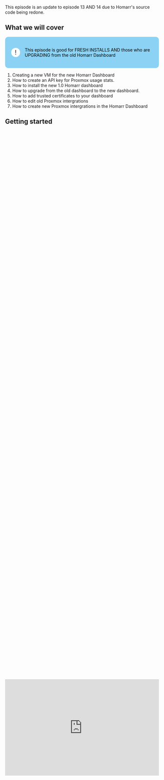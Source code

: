 
This episode is an update to episode 13 AND 14 due to Homarr's source code being redone. 

## What we will cover

<!DOCTYPE html>
<html lang="en">
<head>
<meta charset="UTF-8">
<meta name="viewport" content="width=device-width, initial-scale=1.0">
<title>Informative Section</title>
<style>
.informative-section {
    background-color: #8CD2F4; /* light blue background color */
    color: black; /* Text color to contrast with dark background */
    padding: 20px; /* Padding inside the box */
    border-radius: 10px; /* Rounded corners */
    display: flex;
    align-items: center;
}
.circle-emoji {
    width: 50px;
    height: 30px;
    border-radius: 50%;
    background-color: white;
    display: flex;
    justify-content: center;
    align-items: center;
    margin-right: 15px;
    font-size: 20px;
    color: #231F20; /* Dark gray color for the exclamation mark */
}
</style>
</head>
<body>

<div class="informative-section">
    <div class="circle-emoji">!</div>
    <p>This episode is good for FRESH INSTALLS AND those who are UPGRADING from the old Homarr Dashboard</p>
</div>

</body>
</html>

1. Creating a new VM for the new Homarr Dashboard
2. How to create an API key for Proxmox usage stats.
3. How to install the new 1.0 Homarr dashboard
4. How to upgrade from the old dashboard to the new dashboard. 
5. How to add trusted certificates to your dashboard
6. How to edit old Proxmox intergrations
7. How to create new Proxmox intergrations in the Homarr Dashboard

## Getting started

<div style="display: flex; justify-content: center; align-items: center; height: 100%;">
    <iframe width="560" height="315" src="https://www.youtube.com/embed/Rv9Ob8M2QQI?si=XkpT897yZ-2OllqL" frameborder="0" allow="accelerometer; autoplay; clipboard-write; encrypted-media; gyroscope; picture-in-picture" allowfullscreen></iframe>
</div>

## Fresh Install Users

Create a new Ubuntu Server VM in Proxmox with the following:

1. OS: Ubuntu Server
2. 2gb of ram
3. 2 vcores, 
4. 32gb of storage. 

<a href="/images/EP22_homarr1.0upgrade/Still 2025-02-23 111731_1.5.1.png" class="image-expand">
    <img src="/images/EP22_homarr1.0upgrade/Still 2025-02-23 111731_1.5.1.png" alt="Description of your image">
</a>

***During install ensure you enable SSH!***

<a href="/images/EP22_homarr1.0upgrade/Still 2025-02-23 111731_1.7.1.png" class="image-expand">
    <img src="/images/EP22_homarr1.0upgrade/Still 2025-02-23 111731_1.7.1.png" alt="Description of your image">
</a>

On your new VM we need to install Docker and Homarr with the following commands:

SSH into your NEW homarr VM using the following command:

```
ssh <username>@<VM_ipaddress>
```

<a href="/images/EP22_homarr1.0upgrade/Still 2025-02-23 111731_1.11.1.png" class="image-expand">
    <img src="/images/EP22_homarr1.0upgrade/Still 2025-02-23 111731_1.11.1.png" alt="Description of your image">
</a>


Adding the GPG keys and Docker repo:

```
# Add Docker's official GPG key:
sudo apt-get update
sudo apt-get install ca-certificates curl
sudo install -m 0755 -d /etc/apt/keyrings
sudo curl -fsSL https://download.docker.com/linux/ubuntu/gpg -o /etc/apt/keyrings/docker.asc
sudo chmod a+r /etc/apt/keyrings/docker.asc

# Add the repository to Apt sources:
echo \
  "deb [arch=$(dpkg --print-architecture) signed-by=/etc/apt/keyrings/docker.asc] https://download.docker.com/linux/ubuntu \
  $(lsb_release -cs) stable" | \
  sudo tee /etc/apt/sources.list.d/docker.list > /dev/null
sudo apt-get update
```

<a href="/images/EP22_homarr1.0upgrade/Still 2025-02-23 111731_1.11.2.png" class="image-expand">
    <img src="/images/EP22_homarr1.0upgrade/Still 2025-02-23 111731_1.11.2.png" alt="Description of your image">
</a>


Install the Latest Package:

```
sudo apt-get install docker-ce docker-ce-cli containerd.io docker-buildx-plugin docker-compose-plugin
```

<a href="/images/EP22_homarr1.0upgrade/Still 2025-02-23 111731_1.11.3.png" class="image-expand">
    <img src="/images/EP22_homarr1.0upgrade/Still 2025-02-23 111731_1.11.3.png" alt="Description of your image">
</a>


Ensure Docker is running after Install, you will get a response like this.

  
```

sudo docker run hello-world

```

<a href="/images/EP22_homarr1.0upgrade/Still 2025-02-23 111731_1.11.4.png" class="image-expand">
    <img src="/images/EP22_homarr1.0upgrade/Still 2025-02-23 111731_1.11.4.png" alt="Description of your image">
</a>

  
<details>
<summary>If Docker hello fails do the following</summary>

if you do not get a response try

```

systemctl status docker.service

```

  

If that shows failed messages, try the following

```

sudo systemctl daemon-reload

sudo systemctl restart docker

```

Then try to see its status once again:

```

systemctl status docker.service

```

<a href="/images/EP13_homarr/docker status_1.3.2.png" class="image-expand">

    <img src="/images/EP13_homarr/docker status_1.3.2.png" alt="Description of your image">

</a>
</details>
  

### Install Docker Compose

Install Docker Compose with: 

```

sudo apt install docker-compose

```

Verify that docker compose is installed

```

docker compose version

```

### Install Homarr

Then create a docker compose file:

```

nano docker-compose.yml

```

<a href="/images/EP22_homarr1.0upgrade/Still 2025-02-23 111731_1.11.5.png" class="image-expand">
    <img src="/images/EP22_homarr1.0upgrade/Still 2025-02-23 111731_1.11.5.png" alt="Description of your image">
</a>


Copy the following file config in there for your Homarr docker compose file.

```
#---------------------------------------------------------------------#
#     Homarr - A simple, yet powerful dashboard for your server.      #
#---------------------------------------------------------------------#
services:
  homarr:
    container_name: homarr
    image: ghcr.io/homarr-labs/homarr:latest
    restart: unless-stopped
    volumes:
      - /var/run/docker.sock:/var/run/docker.sock # Optional, only if you want docker integration
      - ./homarr/appdata:/appdata
    environment:
      - SECRET_ENCRYPTION_KEY=51564af476c9eecd2efb30ed980a4b2e768efb7a558676859e2e1fbd04ce15a0
    ports:
      - '7575:7575'
```
To get out of the above editor you will do the following:
To exit: <kbd>ctrl + X</kbd> 

To confirm save: <kbd>y</kbd>

To confirm the file name you are saving to: <kbd>enter</kbd>

<a href="/images/EP22_homarr1.0upgrade/Still 2025-02-23 111731_1.11.6.png" class="image-expand">
    <img src="/images/EP22_homarr1.0upgrade/Still 2025-02-23 111731_1.11.6.png" alt="Description of your image">
</a>


Then run the following to start it:

```

sudo docker compose up -d

```

<a href="/images/EP22_homarr1.0upgrade/Still 2025-02-23 111731_1.11.7.png" class="image-expand">
    <img src="/images/EP22_homarr1.0upgrade/Still 2025-02-23 111731_1.11.7.png" alt="Description of your image">
</a>

Then to login to your machine you will type the following into your browser to access the panel:

```
ip_address:7575
```

<a href="/images/EP22_homarr1.0upgrade/Still 2025-02-23 111731_1.12.1.png" class="image-expand">
    <img src="/images/EP22_homarr1.0upgrade/Still 2025-02-23 111731_1.12.1.png" alt="Description of your image">
</a>


### Creating a Proxmox API Key

#### make new API key

1. Navigate to the Proxmox portal, click on Datacenter
2. Expand Permissions, click on Groups
3. Click the Create button

<a href="/images/EP22_homarr1.0upgrade/Still 2025-02-23 111731_1.14.1.png" class="image-expand">
    <img src="/images/EP22_homarr1.0upgrade/Still 2025-02-23 111731_1.14.1.png" alt="Description of your image">
</a>

4. Name the group something informative, like api-users

<a href="/images/EP22_homarr1.0upgrade/Still 2025-02-23 111731_1.14.2.png" class="image-expand">
    <img src="/images/EP22_homarr1.0upgrade/Still 2025-02-23 111731_1.14.2.png" alt="Description of your image">
</a>

5. Click on the Permissions "folder"
6. Click Add -> Group Permission

<a href="/images/EP22_homarr1.0upgrade/Still 2025-02-23 111731_1.14.3.png" class="image-expand">
    <img src="/images/EP22_homarr1.0upgrade/Still 2025-02-23 111731_1.14.3.png" alt="Description of your image">
</a>

- Path: /
- Group: group from Step 4 above
- Role: PVEAuditor
- Propagate: Checked

<a href="/images/EP22_homarr1.0upgrade/Still 2025-02-23 111731_1.14.4.png" class="image-expand">
    <img src="/images/EP22_homarr1.0upgrade/Still 2025-02-23 111731_1.14.4.png" alt="Description of your image">
</a>

7. Expand Permissions, click on Users
8. Click the Add button
    - User name: something informative like api
    - Realm: Proxmox VE authentication server
    - Password: create a secure password for the user
    - Confirm Password: re-enter the password
    - Group: group from Step 4 above

<a href="/images/EP22_homarr1.0upgrade/Still 2025-02-23 111731_1.14.5.png" class="image-expand">
    <img src="/images/EP22_homarr1.0upgrade/Still 2025-02-23 111731_1.14.5.png" alt="Description of your image">
</a>

9. Expand Permissions, click on API Tokens
10. Click the Add button
    - User: user from Step 8 above
    - Token ID: something informative like the application or purpose like homarr
    - Privilege Separation: unchecked

<a href="/images/EP22_homarr1.0upgrade/Still 2025-02-23 111731_1.14.6.png" class="image-expand">
    <img src="/images/EP22_homarr1.0upgrade/Still 2025-02-23 111731_1.14.6.png" alt="Description of your image">
</a>

11. Copy the Secret that is shown below because it is only shown once

<a href="/images/EP22_homarr1.0upgrade/Still 2025-02-23 111731_1.14.7.png" class="image-expand">
    <img src="/images/EP22_homarr1.0upgrade/Still 2025-02-23 111731_1.14.7.png" alt="Description of your image">
</a>

12. Go back to the "Permissions" menu
13. Click Add -> API Token Permission

<a href="/images/EP22_homarr1.0upgrade/Still 2025-02-23 111731_1.14.8.png" class="image-expand">
    <img src="/images/EP22_homarr1.0upgrade/Still 2025-02-23 111731_1.14.8.png" alt="Description of your image">
</a>

    - Path: /
    - API Token: select the API token created in Step 10
    - Role: PVE Auditor
    - Propagate: Checked

<a href="/images/EP22_homarr1.0upgrade/Still 2025-02-23 111731_1.14.9.png" class="image-expand">
    <img src="/images/EP22_homarr1.0upgrade/Still 2025-02-23 111731_1.14.9.png" alt="Description of your image">
</a>


### Adding your Certificate 

Now we need to grab the Proxmox certificate.

1. Select the node where your Homarr Dashboard is located. 
2. Select Certificates
3. Select the pve-root-ca.pem certificate
4. Click View certificate

<a href="/images/EP22_homarr1.0upgrade/Still 2025-02-23 111731_1.22.1.png" class="image-expand">
    <img src="/images/EP22_homarr1.0upgrade/Still 2025-02-23 111731_1.22.1.png" alt="Description of your image">
</a>

Next we need to copy the contents to a notepad and then save the file as
`certificate_name.crt`

<a href="/images/EP22_homarr1.0upgrade/Still 2025-02-23 111731_1.23.1.png" class="image-expand">
    <img src="/images/EP22_homarr1.0upgrade/Still 2025-02-23 111731_1.23.1.png" alt="Description of your image">
</a>

Pasting it into Notepad

<a href="/images/EP22_homarr1.0upgrade/Still 2025-02-23 111731_1.24.1.png" class="image-expand">
    <img src="/images/EP22_homarr1.0upgrade/Still 2025-02-23 111731_1.24.1.png" alt="Description of your image">
</a>

Saving it as a .crt file name

<a href="/images/EP22_homarr1.0upgrade/Still 2025-02-23 111731_1.25.1.png" class="image-expand">
    <img src="/images/EP22_homarr1.0upgrade/Still 2025-02-23 111731_1.25.1.png" alt="Description of your image">
</a>

Now go over to your Homarr dashboard and on the top right click / your username bubble / Manage

<a href="/images/EP22_homarr1.0upgrade/Still 2025-02-23 111731_1.26.1.png" class="image-expand">
    <img src="/images/EP22_homarr1.0upgrade/Still 2025-02-23 111731_1.26.1.png" alt="Description of your image">
</a>

Next go to:
1. Tools
2. Certificates
3. (top right) select add certificate
4. Add your saved certifcate 
5. Click add.

<a href="/images/EP22_homarr1.0upgrade/Still 2025-02-23 111731_1.26.2.png" class="image-expand">
    <img src="/images/EP22_homarr1.0upgrade/Still 2025-02-23 111731_1.26.2.png" alt="Description of your image">
</a>

`showing the certificate added`

<a href="/images/EP22_homarr1.0upgrade/Still 2025-02-23 111731_1.26.3.png" class="image-expand">
    <img src="/images/EP22_homarr1.0upgrade/Still 2025-02-23 111731_1.26.3.png" alt="Description of your image">
</a>

You should now see a valid certificate

<a href="/images/EP22_homarr1.0upgrade/Still 2025-02-23 111731_1.26.4.png" class="image-expand">
    <img src="/images/EP22_homarr1.0upgrade/Still 2025-02-23 111731_1.26.4.png" alt="Description of your image">
</a>



### Adding Proxmox Stats Integration

Now we can go over to the Apps page and create a new app (this must be done before adding the integration)

Click new app

<a href="/images/EP22_homarr1.0upgrade/Still 2025-02-23 111731_1.27.1.png" class="image-expand">
    <img src="/images/EP22_homarr1.0upgrade/Still 2025-02-23 111731_1.27.1.png" alt="Description of your image">
</a>

1. Now you can give it whatever name you want.
2. Search for the icon related to what you are connecting (in our case Proxmox)
3. grab the IP(URL) address of the Proxmox Node we want to see stats from.
4. Click create

<a href="/images/EP22_homarr1.0upgrade/Still 2025-02-23 111731_1.27.2.png" class="image-expand">
    <img src="/images/EP22_homarr1.0upgrade/Still 2025-02-23 111731_1.27.2.png" alt="Description of your image">
</a>

Now go to the integrations tab:
1. New integration
2. Search and select Proxmox

<a href="/images/EP22_homarr1.0upgrade/Still 2025-02-23 111731_1.27.3.png" class="image-expand">
    <img src="/images/EP22_homarr1.0upgrade/Still 2025-02-23 111731_1.27.3.png" alt="Description of your image">
</a>

***This is where people struggle because this is the major change from the old Homarr panel***

We are going to go grab the correct information from Proxmox for the username, token ID, API key, and realm. 

<a href="/images/EP22_homarr1.0upgrade/Still 2025-02-23 111731_1.27.4.png" class="image-expand">
    <img src="/images/EP22_homarr1.0upgrade/Still 2025-02-23 111731_1.27.4.png" alt="Description of your image">
</a>

Over on Proxmox:

1. Go to the data center at the top
2. Go to API Token
3. We will see the username
4. We will see the Token name

<a href="/images/EP22_homarr1.0upgrade/Still 2025-02-23 111731_1.28.1.png" class="image-expand">
    <img src="/images/EP22_homarr1.0upgrade/Still 2025-02-23 111731_1.28.1.png" alt="Description of your image">
</a>

Go back over to Homarr and fill out that respective information in the username and token ID field. Remember you also need to paste your API key you created under the (make a new API key) section. 

<a href="/images/EP22_homarr1.0upgrade/Still 2025-02-23 111731_1.28.2.png" class="image-expand">
    <img src="/images/EP22_homarr1.0upgrade/Still 2025-02-23 111731_1.28.2.png" alt="Description of your image">
</a>

Lastly we just need to get the realm. 

Your realms are found under datacenter / realms. We are going ot be using PVE so our real will be PVE. 

<a href="/images/EP22_homarr1.0upgrade/Still 2025-02-23 111731_1.28.3.png" class="image-expand">
    <img src="/images/EP22_homarr1.0upgrade/Still 2025-02-23 111731_1.28.3.png" alt="Description of your image">
</a>

like so:

Then test connection and connect.

<a href="/images/EP22_homarr1.0upgrade/Still 2025-02-23 111731_1.28.4.png" class="image-expand">
    <img src="/images/EP22_homarr1.0upgrade/Still 2025-02-23 111731_1.28.4.png" alt="Description of your image">
</a>

Click the Homarr logo at the top left to go back to your main dashboard OR (Boards on the far right, then select your dashboard from there)

On the top right click the pencil icon to edit your dashboard (it won't look like ours below)

<a href="/images/EP22_homarr1.0upgrade/Still 2025-02-23 111731_1.29.1.png" class="image-expand">
    <img src="/images/EP22_homarr1.0upgrade/Still 2025-02-23 111731_1.29.1.png" alt="Description of your image">
</a>

Now you will notice all your icons have three dots on the top right and your board is now editable.

There will be a <kdb>+</kbd> icon on the top right, click that and then select new item.

<a href="/images/EP22_homarr1.0upgrade/Still 2025-02-23 111731_1.30.1.png" class="image-expand">
    <img src="/images/EP22_homarr1.0upgrade/Still 2025-02-23 111731_1.30.1.png" alt="Description of your image">
</a>

Under the items we need to select (System Health Monitoring) and click add to board

<a href="/images/EP22_homarr1.0upgrade/Still 2025-02-23 111731_1.30.2.png" class="image-expand">
    <img src="/images/EP22_homarr1.0upgrade/Still 2025-02-23 111731_1.30.2.png" alt="Description of your image">
</a>

Now on our dashboard page we will see that new section with no data, click the three dots on the right and click edit item.

<a href="/images/EP22_homarr1.0upgrade/Still 2025-02-23 111731_1.30.3.png" class="image-expand">
    <img src="/images/EP22_homarr1.0upgrade/Still 2025-02-23 111731_1.30.3.png" alt="Description of your image">
</a>

From the integrations drop down menu select the integration we just created, and click save changes.

<a href="/images/EP22_homarr1.0upgrade/Still 2025-02-23 111731_1.30.4.png" class="image-expand">
    <img src="/images/EP22_homarr1.0upgrade/Still 2025-02-23 111731_1.30.4.png" alt="Description of your image">
</a>

Now you can see we have the Proxmox stats on our dashboard!

<a href="/images/EP22_homarr1.0upgrade/Still 2025-02-23 111731_1.31.1.png" class="image-expand">
    <img src="/images/EP22_homarr1.0upgrade/Still 2025-02-23 111731_1.31.1.png" alt="Description of your image">
</a>


<!DOCTYPE html>
<html lang="en">
<head>
<meta charset="UTF-8">
<meta name="viewport" content="width=device-width, initial-scale=1.0">

<title>Warning Box Example</title>

<style>
.warning-box {
    background-color: #E4141E; /* Light red background color */
    border-left: 6px solid #8CD2F4; /* Red border on the left side */
    padding: 10px; /* Padding inside the box */
    margin-bottom: 20px; /* Margin at the bottom to separate from other content */
}
</style>
</head>
<body>

<div class="warning-box">
    <p>The fresh install tutorial is now over</p>
</div>

</body>
</html>

## Upgrade path for old users

### Create a new Homarr VM

Create a new Ubuntu Server VM in Proxmox with the following:

1. OS: Ubuntu Server
2. 2gb of ram
3. 2 vcores, 
4. 32gb of storage. 

<a href="/images/EP22_homarr1.0upgrade/Still 2025-02-23 111731_1.5.1.png" class="image-expand">
    <img src="/images/EP22_homarr1.0upgrade/Still 2025-02-23 111731_1.5.1.png" alt="Description of your image">
</a>

***During install ensure you enable SSH!***

<a href="/images/EP22_homarr1.0upgrade/Still 2025-02-23 111731_1.7.1.png" class="image-expand">
    <img src="/images/EP22_homarr1.0upgrade/Still 2025-02-23 111731_1.7.1.png" alt="Description of your image">
</a>

On your new VM we need to install Docker and Homarr with the following commands:

SSH into your NEW homarr VM using the following command:

```
ssh <username>@<VM_ipaddress>
```

<a href="/images/EP22_homarr1.0upgrade/Still 2025-02-23 111731_1.11.1.png" class="image-expand">
    <img src="/images/EP22_homarr1.0upgrade/Still 2025-02-23 111731_1.11.1.png" alt="Description of your image">
</a>


Adding the GPG keys and Docker repo:

```
# Add Docker's official GPG key:
sudo apt-get update
sudo apt-get install ca-certificates curl
sudo install -m 0755 -d /etc/apt/keyrings
sudo curl -fsSL https://download.docker.com/linux/ubuntu/gpg -o /etc/apt/keyrings/docker.asc
sudo chmod a+r /etc/apt/keyrings/docker.asc

# Add the repository to Apt sources:
echo \
  "deb [arch=$(dpkg --print-architecture) signed-by=/etc/apt/keyrings/docker.asc] https://download.docker.com/linux/ubuntu \
  $(lsb_release -cs) stable" | \
  sudo tee /etc/apt/sources.list.d/docker.list > /dev/null
sudo apt-get update
```

<a href="/images/EP22_homarr1.0upgrade/Still 2025-02-23 111731_1.11.2.png" class="image-expand">
    <img src="/images/EP22_homarr1.0upgrade/Still 2025-02-23 111731_1.11.2.png" alt="Description of your image">
</a>


Install the Latest Package:

```
sudo apt-get install docker-ce docker-ce-cli containerd.io docker-buildx-plugin docker-compose-plugin
```

<a href="/images/EP22_homarr1.0upgrade/Still 2025-02-23 111731_1.11.3.png" class="image-expand">
    <img src="/images/EP22_homarr1.0upgrade/Still 2025-02-23 111731_1.11.3.png" alt="Description of your image">
</a>


Ensure Docker is running after Install, you will get a response like this.

  
```

sudo docker run hello-world

```

<a href="/images/EP22_homarr1.0upgrade/Still 2025-02-23 111731_1.11.4.png" class="image-expand">
    <img src="/images/EP22_homarr1.0upgrade/Still 2025-02-23 111731_1.11.4.png" alt="Description of your image">
</a>

  
<details>
<summary>If Docker hello fails do the following</summary>

if you do not get a response try

```

systemctl status docker.service

```

  

If that shows failed messages, try the following

```

sudo systemctl daemon-reload

sudo systemctl restart docker

```

Then try to see its status once again:

```

systemctl status docker.service

```

<a href="/images/EP13_homarr/docker status_1.3.2.png" class="image-expand">

    <img src="/images/EP13_homarr/docker status_1.3.2.png" alt="Description of your image">

</a>
</details>
  

### Install Docker Compose

Install Docker Compose with: 

```

sudo apt install docker-compose

```

Verify that docker compose is installed

```

docker compose version

```

### Install Homarr

Then create a docker compose file:

```

nano docker-compose.yml

```

<a href="/images/EP22_homarr1.0upgrade/Still 2025-02-23 111731_1.11.5.png" class="image-expand">
    <img src="/images/EP22_homarr1.0upgrade/Still 2025-02-23 111731_1.11.5.png" alt="Description of your image">
</a>


Copy the following file config in there for your Homarr docker compose file.

```
#---------------------------------------------------------------------#
#     Homarr - A simple, yet powerful dashboard for your server.      #
#---------------------------------------------------------------------#
services:
  homarr:
    container_name: homarr
    image: ghcr.io/homarr-labs/homarr:latest
    restart: unless-stopped
    volumes:
      - /var/run/docker.sock:/var/run/docker.sock # Optional, only if you want docker integration
      - ./homarr/appdata:/appdata
    environment:
      - SECRET_ENCRYPTION_KEY=51564af476c9eecd2efb30ed980a4b2e768efb7a558676859e2e1fbd04ce15a0
    ports:
      - '7575:7575'
```
To get out of the above editor you will do the following:
To exit: <kbd>ctrl + X</kbd> 

To confirm save: <kbd>y</kbd>

To confirm the file name you are saving to: <kbd>enter</kbd>

<a href="/images/EP22_homarr1.0upgrade/Still 2025-02-23 111731_1.11.6.png" class="image-expand">
    <img src="/images/EP22_homarr1.0upgrade/Still 2025-02-23 111731_1.11.6.png" alt="Description of your image">
</a>


Then run the following to start it:

```

sudo docker compose up -d

```

<a href="/images/EP22_homarr1.0upgrade/Still 2025-02-23 111731_1.11.7.png" class="image-expand">
    <img src="/images/EP22_homarr1.0upgrade/Still 2025-02-23 111731_1.11.7.png" alt="Description of your image">
</a>

Then to login to your machine you will type the following into your browser to access the panel:

```
ip_address:7575
```

<a href="/images/EP22_homarr1.0upgrade/Still 2025-02-23 111731_1.12.1.png" class="image-expand">
    <img src="/images/EP22_homarr1.0upgrade/Still 2025-02-23 111731_1.12.1.png" alt="Description of your image">
</a>

### Exporting your old dashboard

login to your OLD Homarr Dashboard, click the username top right, clicked manage, under settings go to tools, migrate to 1.0

<a href="/images/EP22_homarr1.0upgrade/Still 2025-02-23 111731_1.15.1.png" class="image-expand">
    <img src="/images/EP22_homarr1.0upgrade/Still 2025-02-23 111731_1.15.1.png" alt="Description of your image">
</a>

here is how you get to that menu:

<a href="/images/EP22_homarr1.0upgrade/Still 2025-02-23 111731_1.16.1.png" class="image-expand">
    <img src="/images/EP22_homarr1.0upgrade/Still 2025-02-23 111731_1.16.1.png" alt="Description of your image">
</a>

Select export data (copy your encryption key to your notes!!!!) and ensure you also select keep on the top right of your browser if it tries to block it.

<a href="/images/EP22_homarr1.0upgrade/Still 2025-02-23 111731_1.17.1.png" class="image-expand">
    <img src="/images/EP22_homarr1.0upgrade/Still 2025-02-23 111731_1.17.1.png" alt="Description of your image">
</a>

Going over to your fresh VM you just created, click (import from Homarr before 1.0)

<a href="/images/EP22_homarr1.0upgrade/Still 2025-02-23 111731_1.18.1.png" class="image-expand">
    <img src="/images/EP22_homarr1.0upgrade/Still 2025-02-23 111731_1.18.1.png" alt="Description of your image">
</a>

After selecting your .zip file you will be presented with the screen below. We are not changing ANY of the settings, simply click (confirm import and continue)

<a href="/images/EP22_homarr1.0upgrade/Still 2025-02-23 111731_1.18.3.png" class="image-expand">
    <img src="/images/EP22_homarr1.0upgrade/Still 2025-02-23 111731_1.18.3.png" alt="Description of your image">
</a>

Now paste that encryption key so Homarr and unzip your old dashboard.

<a href="/images/EP22_homarr1.0upgrade/Still 2025-02-23 111731_1.18.4.png" class="image-expand">
    <img src="/images/EP22_homarr1.0upgrade/Still 2025-02-23 111731_1.18.4.png" alt="Description of your image">
</a>

We wont be changing any of the settings here but you can turn off (send anonymous analytics) if you want.

<a href="/images/EP22_homarr1.0upgrade/Still 2025-02-23 111731_1.19.2.png" class="image-expand">
    <img src="/images/EP22_homarr1.0upgrade/Still 2025-02-23 111731_1.19.2.png" alt="Description of your image">
</a>

You will be presented with the following screen, we are going to select (go to default-large board)

<a href="/images/EP22_homarr1.0upgrade/Still 2025-02-23 111731_1.19.3.png" class="image-expand">
    <img src="/images/EP22_homarr1.0upgrade/Still 2025-02-23 111731_1.19.3.png" alt="Description of your image">
</a>

You may then be prompted to login, you will do this with the credentials of your old dashboard (because now its really your new dashboard)

<a href="/images/EP22_homarr1.0upgrade/Still 2025-02-23 111731_1.19.4.png" class="image-expand">
    <img src="/images/EP22_homarr1.0upgrade/Still 2025-02-23 111731_1.19.4.png" alt="Description of your image">
</a>

Now we are going to select (configure server-wide home dashboard) this is where we will set the default dashboard when you login.

<a href="/images/EP22_homarr1.0upgrade/Still 2025-02-23 111731_1.20.1.png" class="image-expand">
    <img src="/images/EP22_homarr1.0upgrade/Still 2025-02-23 111731_1.20.1.png" alt="Description of your image">
</a>

Find your old dashboards, click the three dots, then select (set as your home board)

<a href="/images/EP22_homarr1.0upgrade/Still 2025-02-23 111731_1.20.2.png" class="image-expand">
    <img src="/images/EP22_homarr1.0upgrade/Still 2025-02-23 111731_1.20.2.png" alt="Description of your image">
</a>

Now you have your dashboard back! 

<a href="/images/EP22_homarr1.0upgrade/Still 2025-02-23 111731_1.20.3.png" class="image-expand">
    <img src="/images/EP22_homarr1.0upgrade/Still 2025-02-23 111731_1.20.3.png" alt="Description of your image">
</a>

### Adding your Certificate 

Now we need to grab the Proxmox certificate.

1. Select the node where your Homarr Dashboard is located. 
2. Select Certificates
3. Select the pve-root-ca.pem certificate
4. Click View certificate

<a href="/images/EP22_homarr1.0upgrade/Still 2025-02-23 111731_1.22.1.png" class="image-expand">
    <img src="/images/EP22_homarr1.0upgrade/Still 2025-02-23 111731_1.22.1.png" alt="Description of your image">
</a>

Next we need to copy the contents to a notepad and then save the file as
`certificate_name.crt`

<a href="/images/EP22_homarr1.0upgrade/Still 2025-02-23 111731_1.23.1.png" class="image-expand">
    <img src="/images/EP22_homarr1.0upgrade/Still 2025-02-23 111731_1.23.1.png" alt="Description of your image">
</a>

Pasting it into Notepad

<a href="/images/EP22_homarr1.0upgrade/Still 2025-02-23 111731_1.24.1.png" class="image-expand">
    <img src="/images/EP22_homarr1.0upgrade/Still 2025-02-23 111731_1.24.1.png" alt="Description of your image">
</a>

Saving it as a .crt file name

<a href="/images/EP22_homarr1.0upgrade/Still 2025-02-23 111731_1.25.1.png" class="image-expand">
    <img src="/images/EP22_homarr1.0upgrade/Still 2025-02-23 111731_1.25.1.png" alt="Description of your image">
</a>

Now go over to your Homarr dashboard and on the top right click / your username bubble / Manage

<a href="/images/EP22_homarr1.0upgrade/Still 2025-02-23 111731_1.26.1.png" class="image-expand">
    <img src="/images/EP22_homarr1.0upgrade/Still 2025-02-23 111731_1.26.1.png" alt="Description of your image">
</a>

Next go to:
1. Tools
2. Certificates
3. (top right) select add certificate
4. Add your saved certifcate 
5. Click add.

<a href="/images/EP22_homarr1.0upgrade/Still 2025-02-23 111731_1.26.2.png" class="image-expand">
    <img src="/images/EP22_homarr1.0upgrade/Still 2025-02-23 111731_1.26.2.png" alt="Description of your image">
</a>

`showing the certificate added`

<a href="/images/EP22_homarr1.0upgrade/Still 2025-02-23 111731_1.26.3.png" class="image-expand">
    <img src="/images/EP22_homarr1.0upgrade/Still 2025-02-23 111731_1.26.3.png" alt="Description of your image">
</a>

You should now see a valid certificate

<a href="/images/EP22_homarr1.0upgrade/Still 2025-02-23 111731_1.26.4.png" class="image-expand">
    <img src="/images/EP22_homarr1.0upgrade/Still 2025-02-23 111731_1.26.4.png" alt="Description of your image">
</a>



### Adding Proxmox Stats Integration

Now we can go over to the Apps page and create a new app (this must be done before adding the integration)

Click new app

<a href="/images/EP22_homarr1.0upgrade/Still 2025-02-23 111731_1.27.1.png" class="image-expand">
    <img src="/images/EP22_homarr1.0upgrade/Still 2025-02-23 111731_1.27.1.png" alt="Description of your image">
</a>

1. Now you can give it whatever name you want.
2. Search for the icon related to what you are connecting (in our case Proxmox)
3. grab the IP(URL) address of the Proxmox Node we want to see stats from.
4. Click create

<a href="/images/EP22_homarr1.0upgrade/Still 2025-02-23 111731_1.27.2.png" class="image-expand">
    <img src="/images/EP22_homarr1.0upgrade/Still 2025-02-23 111731_1.27.2.png" alt="Description of your image">
</a>

Now go to the integrations tab:
1. New integration
2. Search and select Proxmox

<a href="/images/EP22_homarr1.0upgrade/Still 2025-02-23 111731_1.27.3.png" class="image-expand">
    <img src="/images/EP22_homarr1.0upgrade/Still 2025-02-23 111731_1.27.3.png" alt="Description of your image">
</a>

***This is where people struggle because this is the major change from the old Homarr panel***

We are going to go grab the correct information from Proxmox for the username, token ID, API key, and realm. 

<a href="/images/EP22_homarr1.0upgrade/Still 2025-02-23 111731_1.27.4.png" class="image-expand">
    <img src="/images/EP22_homarr1.0upgrade/Still 2025-02-23 111731_1.27.4.png" alt="Description of your image">
</a>

Over on Proxmox:

1. Go to the data center at the top
2. Go to API Token
3. We will see the username
4. We will see the Token name

<a href="/images/EP22_homarr1.0upgrade/Still 2025-02-23 111731_1.28.1.png" class="image-expand">
    <img src="/images/EP22_homarr1.0upgrade/Still 2025-02-23 111731_1.28.1.png" alt="Description of your image">
</a>

Go back over to Homarr and fill out that respective information in the username and token ID field. Remember you also need to paste your API key you created under the (make a new API key) section. 

<a href="/images/EP22_homarr1.0upgrade/Still 2025-02-23 111731_1.28.2.png" class="image-expand">
    <img src="/images/EP22_homarr1.0upgrade/Still 2025-02-23 111731_1.28.2.png" alt="Description of your image">
</a>

Lastly we just need to get the realm. 

Your realms are found under datacenter / realms. We are going ot be using PVE so our real will be PVE. 

<a href="/images/EP22_homarr1.0upgrade/Still 2025-02-23 111731_1.28.3.png" class="image-expand">
    <img src="/images/EP22_homarr1.0upgrade/Still 2025-02-23 111731_1.28.3.png" alt="Description of your image">
</a>

like so:

Then test connection and connect.

<a href="/images/EP22_homarr1.0upgrade/Still 2025-02-23 111731_1.28.4.png" class="image-expand">
    <img src="/images/EP22_homarr1.0upgrade/Still 2025-02-23 111731_1.28.4.png" alt="Description of your image">
</a>

Click the Homarr logo at the top left to go back to your main dashboard OR (Boards on the far right, then select your dashboard from there)

On the top right click the pencil icon to edit your dashboard (it won't look like ours below)

<a href="/images/EP22_homarr1.0upgrade/Still 2025-02-23 111731_1.29.1.png" class="image-expand">
    <img src="/images/EP22_homarr1.0upgrade/Still 2025-02-23 111731_1.29.1.png" alt="Description of your image">
</a>

Now you will notice all your icons have three dots on the top right and your board is now editable.

There will be a <kdb>+</kbd> icon on the top right, click that and then select new item.

<a href="/images/EP22_homarr1.0upgrade/Still 2025-02-23 111731_1.30.1.png" class="image-expand">
    <img src="/images/EP22_homarr1.0upgrade/Still 2025-02-23 111731_1.30.1.png" alt="Description of your image">
</a>

Under the items we need to select (System Health Monitoring) and click add to board

<a href="/images/EP22_homarr1.0upgrade/Still 2025-02-23 111731_1.30.2.png" class="image-expand">
    <img src="/images/EP22_homarr1.0upgrade/Still 2025-02-23 111731_1.30.2.png" alt="Description of your image">
</a>

Now on our dashboard page we will see that new section with no data, click the three dots on the right and click edit item.

<a href="/images/EP22_homarr1.0upgrade/Still 2025-02-23 111731_1.30.3.png" class="image-expand">
    <img src="/images/EP22_homarr1.0upgrade/Still 2025-02-23 111731_1.30.3.png" alt="Description of your image">
</a>

From the integrations drop down menu select the integration we just created, and click save changes.

<a href="/images/EP22_homarr1.0upgrade/Still 2025-02-23 111731_1.30.4.png" class="image-expand">
    <img src="/images/EP22_homarr1.0upgrade/Still 2025-02-23 111731_1.30.4.png" alt="Description of your image">
</a>

Now you can see we have the Proxmox stats on our dashboard!

<a href="/images/EP22_homarr1.0upgrade/Still 2025-02-23 111731_1.31.1.png" class="image-expand">
    <img src="/images/EP22_homarr1.0upgrade/Still 2025-02-23 111731_1.31.1.png" alt="Description of your image">
</a>

## Updating Homarr 1.0

To update, navigate to the directory with the *docker-compose.yaml* located. (This will need to be done using the sudo command or becoming the super user with *sudo su*)

Stop Homarr using 

```
docker compose down
```

Pull the newest image of Homarr using 

```
docker compose pull
```

Start Homarr again using the below command. (-d for detached mode - start in background)

```
docker compose up -d 
```

Delete the old image using (Warning: this also removes you other unused images - not just Homarr)

```
docker image prune
``` 

<a href="/images/EP22_homarr1.0upgrade/homarr update.png" class="image-expand">
    <img src="/images/EP22_homarr1.0upgrade/homarr update.png" alt="Description of your image">
</a>

## Follow Us on Social Media

[YouTube](https://www.youtube.com/@learntohomelab)

[Discord](https://discord.gg/6MsHSJWZpH)

[Reddit](https://www.reddit.com/r/learntohomelab/)

[Rumble](https://rumble.com/c/c-7585051)